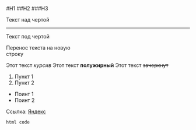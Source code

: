 #H1
##H2
###H3

Текст над чертой
 
---

Текст под чертой

Перенос текста на новую <br> строку

Этот текст *курсив*
Этот текст **полужирный**
Этот текст ~~зачеркнут~~

1. Пункт 1
2. Пункт 2

- Поинт 1
- Поинт 2

Ссылка: [Яндекс](https://www.yandex.ru "Я Yandex!")

```html code    ```